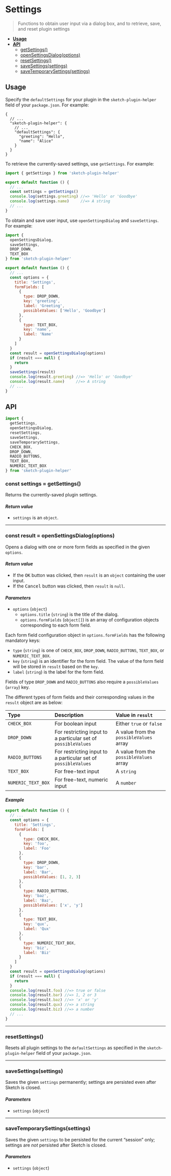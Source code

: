 # Settings

> Functions to obtain user input via a dialog box, and to retrieve, save, and reset plugin settings

- [**Usage**](#usage)
- [**API**](#api)
  - [getSettings()](#const-settings--getsettings)
  - [openSettingsDialog(options)](#const-result--opensettingsdialogoptions)
  - [resetSettings()](#resetsettings)
  - [saveSettings(settings)](#savesettingssettings)
  - [saveTemporarySettings(settings)](#savetemporarysettingssettings)

## Usage

Specify the `defaultSettings` for your plugin in the `sketch-plugin-helper` field of your `package.json`. For example:

```jsonc
{
  // ...
  "sketch-plugin-helper": {
    // ...
    "defaultSettings": {
      "greeting": "Hello",
      "name": "Alice"
    }
  }
}
```

To retrieve the currently-saved settings, use `getSettings`. For example:

```js
import { getSettings } from 'sketch-plugin-helper'

export default function () {
  // ...
  const settings = getSettings()
  console.log(settings.greeting) //=> 'Hello' or 'Goodbye'
  console.log(settings.name)     //=> A string
  // ...
}
```

To obtain and save user input, use `openSettingsDialog` and `saveSettings`. For example:

```js
import {
  openSettingsDialog,
  saveSettings,
  DROP_DOWN,
  TEXT_BOX
} from 'sketch-plugin-helper'

export default function () {
  // ...
  const options = {
    title: 'Settings',
    formFields: [
      {
        type: DROP_DOWN,
        key: 'greeting',
        label: 'Greeting',
        possibleValues: ['Hello', 'Goodbye']
      },
      {
        type: TEXT_BOX,
        key: 'name',
        label: 'Name'
      }
    ]
  }
  const result = openSettingsDialog(options)
  if (result === null) {
    return
  }
  saveSettings(result)
  console.log(result.greeting) //=> 'Hello' or 'Goodbye'
  console.log(result.name)     //=> A string
  // ...
}
```

## API

```js
import {
  getSettings,
  openSettingsDialog,
  resetSettings,
  saveSettings,
  saveTemporarySettings,
  CHECK_BOX,
  DROP_DOWN,
  RADIO_BUTTONS,
  TEXT_BOX,
  NUMERIC_TEXT_BOX
} from 'sketch-plugin-helper'
```

### const settings = getSettings()

Returns the currently-saved plugin settings.

#### *Return value*

- `settings` is an `object`.

---

### const result = openSettingsDialog(options)

Opens a dialog with one or more form fields as specified in the given `options`.

#### *Return value*

- If the <kbd>OK</kbd> button was clicked, then `result` is an `object` containing the user input.
- If the <kbd>Cancel</kbd> button was clicked, then `result` is `null`.

#### *Parameters*

- `options` (`object`)
  - `options.title` (`string`) is the title of the dialog.
  - `options.formFields` (`object[]`) is an array of configuration objects corresponding to each form field.

Each form field configuration object in `options.formFields` has the following mandatory keys:
- `type` (`string`) is one of `CHECK_BOX`, `DROP_DOWN`, `RADIO_BUTTONS`, `TEXT_BOX`, or `NUMERIC_TEXT_BOX`.
- `key` (`string`) is an identifier for the form field. The value of the form field will be stored in `result` based on the `key`.
- `label` (`string`) is the label for the form field.

Fields of type `DROP_DOWN` and `RADIO_BUTTONS` also require a `possibleValues` (`array`) key.

The different types of form fields and their corresponding values in the `result` object are as below:

Type | Description | Value in `result`
:--|:--|:--
`CHECK_BOX` | For boolean input | Either `true` or `false`
`DROP_DOWN` | For restricting input to a particular set of `possibleValues` | A value from the `possibleValues` array
`RADIO_BUTTONS` | For restricting input to a particular set of `possibleValues` | A value from the `possibleValues` array
`TEXT_BOX` | For free-text input | A `string`
`NUMERIC_TEXT_BOX` | For free-text, numeric input | A `number`

#### *Example*

```js
export default function () {
  // ...
  const options = {
    title: 'Settings',
    formFields: [
      {
        type: CHECK_BOX,
        key: 'foo',
        label: 'Foo'
      },
      {
        type: DROP_DOWN,
        key: 'bar',
        label: 'Bar',
        possibleValues: [1, 2, 3]
      },
      {
        type: RADIO_BUTTONS,
        key: 'baz',
        label: 'Baz',
        possibleValues: ['x', 'y']
      },
      {
        type: TEXT_BOX,
        key: 'qux',
        label: 'Qux'
      },
      {
        type: NUMERIC_TEXT_BOX,
        key: 'biz',
        label: 'Biz'
      }
    ]
  }
  const result = openSettingsDialog(options)
  if (result === null) {
    return
  }
  console.log(result.foo) //=> true or false
  console.log(result.bar) //=> 1, 2 or 3
  console.log(result.baz) //=> 'x' or 'y'
  console.log(result.qux) //=> a string
  console.log(result.biz) //=> a number
  // ...
}
```

---

### resetSettings()

Resets all plugin settings to the `defaultSettings` as specified in the `sketch-plugin-helper` field of your `package.json`.

---

### saveSettings(settings)

Saves the given `settings` permanently; settings are persisted even after Sketch is closed.

#### *Parameters*

- `settings` (`object`)

---

### saveTemporarySettings(settings)

Saves the given `settings` to be persisted for the current “session” only; settings are *not* persisted after Sketch is closed.

#### *Parameters*

- `settings` (`object`)
